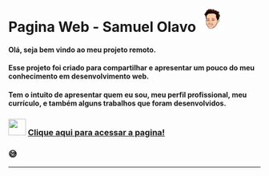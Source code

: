 ﻿# Pagina Web - Samuel Olavo  <img src="Imagens\CabecaSam1.png" width="50" height="50"/>



#### Olá, seja bem vindo ao meu projeto remoto.  

####  

#### Esse projeto foi criado para compartilhar e apresentar um pouco do meu conhecimento em desenvolvimento web.

#### Tem o intuito de apresentar quem eu sou, meu perfil profissional, meu currículo, e também alguns trabalhos que foram desenvolvidos.





### <img src="https://media.giphy.com/media/d8cFOb7rJCBu0bCaQR/giphy.gif" width="35" height="33"/> <a href="https://samuelolavo.github.io/samuelolavo" target="_self">Clique aqui para acessar a pagina! </a>

###  :sweat_smile:


------

